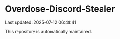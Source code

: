 # Overdose-Discord-Stealer

Last updated: 2025-07-12 06:48:41

This repository is automatically maintained.
